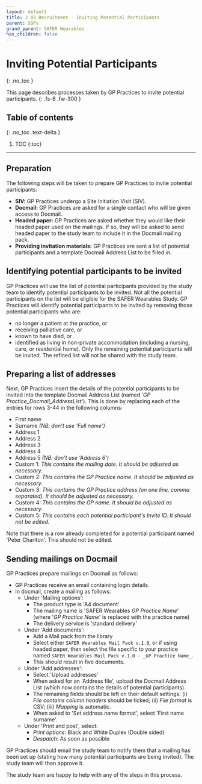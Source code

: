 ```yaml
---
layout: default
title: 2.03 Recruitment - Inviting Potential Participants
parent: SOPs
grand_parent: SAFER Wearables
has_children: false
---
```


# Inviting Potential Participants
{: .no_toc }

This page describes processes taken by GP Practices to invite potential participants.
{: .fs-6 .fw-300 }

## Table of contents
{: .no_toc .text-delta }

1. TOC
{:toc}

---

## Preparation

The following steps will be taken to prepare GP Practices to invite potential participants:
- **SIV:** GP Practices undergo a Site Initiation Visit (SIV).
- **Docmail:** GP Practices are asked for a single contact who will be given access to Docmail.
- **Headed paper:** GP Practices are asked whether they would like their headed paper used on the mailings. If so, they will be asked to send headed paper to the study team to include it in the Docmail mailing pack.
- **Providing invitation materials:** GP Practices are sent a list of potential participants and a template Docmail Address List to be filled in.

## Identifying potential participants to be invited

GP Practices will use the list of potential participants provided by the study team to identify potential participants to be invited. Not all the potential participants on the list will be eligible for the SAFER Wearables Study. GP Practices will identify potential participants to be invited by removing those potential participants who are:
- no longer a patient at the practice, or
- receiving palliative care, or
- known to have died, or 
- identified as living in non-private accommodation (including a nursing, care, or residential home).
Only the remaining potential participants will be invited. The refined list will not be shared with the study team.

## Preparing a list of addresses

Next, GP Practices insert the details of the potential participants to be invited into the template Docmail Address List (named _'GP Practice_Docmail_AddressList'_). This is done by replacing each of the entries for rows 3-44 in the following columns:
- First name
- Surname _(NB: don't use 'Full name')_
- Address 1
- Address 2
- Address 3
- Address 4
- Address 5 _(NB: don't use 'Address 6')_
- Custom 1: _This contains the mailing date. It should be adjusted as necessary._
- Custom 2: _This contains the GP Practice name. It should be adjusted as necessary._
- Custom 3: _This contains the GP Practice address (on one line, comma separated). It should be adjusted as necessary._
- Custom 4: _This contains the GP name. It should be adjusted as necessary._
- Custom 5: _This contains each potential participant's Invite ID. It should not be edited._

Note that there is a row already completed for a potential participant named 'Peter Charlton'. This should not be edited.

## Sending mailings on Docmail

GP Practices prepare mailings on Docmail as follows:
- GP Practices receive an email containing login details.
- In docmail, create a mailing as follows:
  - Under 'Mailing options':
    - The product type is 'A4 document'
    - The mailing name is 'SAFER Wearables _GP Practice Name_' (where '_GP Practice Name_' is replaced with the practice name)
    - The delivery service is 'standard delivery'
  - Under 'Add documents':
    - Add a Mail pack from the library
    - Select either `SAFER Wearables Mail Pack v.1.0`, or if using headed paper, then select the file specific to your practice named `SAFER Wearables Mail Pack v.1.0 - _GP Practice Name_`.
    - This should result in five documents.
  - Under 'Add addresses':
    - Select 'Upload addresses'
    - When asked for an 'Address file', upload the Docmail Address List (which now contains the details of potential participants).
    - The remaining fields should be left on their default settings: (i) _File contains column headers_ should be ticked; (ii) _File format_ is CSV; (iii) _Mapping_ is automatic.
    - When asked to 'Set address name format', select 'First name surname'.
  - Under 'Print and post', select:
    - _Print options_: Black and White Duplex (Double sided)
    - _Despatch_: As soon as possible

GP Practices should email the study team to notify them that a mailing has been set up (stating how many potential participants are being invited). The study team will then approve it.

The study team are happy to help with any of the steps in this process.
